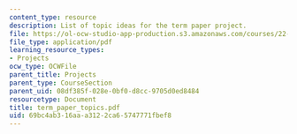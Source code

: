 ```yaml
---
content_type: resource
description: List of topic ideas for the term paper project.
file: https://ol-ocw-studio-app-production.s3.amazonaws.com/courses/22-314j-structural-mechanics-in-nuclear-power-technology-fall-2006/69bc4ab316aaa3122ca65747771fbef8_term_paper_topics.pdf
file_type: application/pdf
learning_resource_types:
- Projects
ocw_type: OCWFile
parent_title: Projects
parent_type: CourseSection
parent_uid: 08df385f-028e-0bf0-d8cc-9705d0ed8484
resourcetype: Document
title: term_paper_topics.pdf
uid: 69bc4ab3-16aa-a312-2ca6-5747771fbef8
---
```

